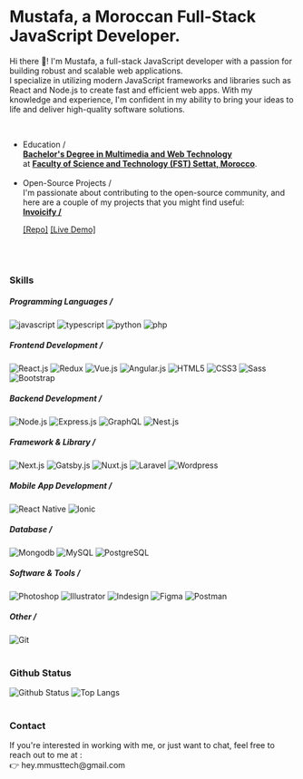 <h1>Mustafa, a Moroccan Full-Stack JavaScript Developer.</h1>

<p>Hi there 👋! I'm Mustafa, a full-stack JavaScript developer with a passion for building robust and scalable web applications.<br />I specialize in utilizing modern JavaScript frameworks and libraries such as React and Node.js to create fast and efficient web apps. With my knowledge and experience, I'm confident in my ability to bring your ideas to life and deliver high-quality software solutions.</p>
<br />
<ul>
    <li>
        Education /<br />
        <b><ins>Bachelor's Degree in Multimedia and Web Technology</ins></b><br />
        at <b><ins>Faculty of Science and Technology (FST) Settat, Morocco</ins></b>.
    </li>
    <br />
    <li>
        Open-Source Projects /<br />
        I'm passionate about contributing to the open-source community, and here are a couple of my projects that you might find useful:<br />
        <a href="https://github.com/heymmusttech/invoicify"><b><ins>Invoicify /</ins></b></a>
        <br />
        <p></p>
        <div>
            <a href="https://github.com/heymmusttech/invoicify">[Repo]</a>  
            <a href="https://invoicify-live.netlify.app/builder">[Live Demo]</a>
        </div>
    </li>
</ul>
<br />
<br />

<!-- END SECTION-->
### Skills
##### Programming Languages /
<div>
    <img alt="javascript" src="https://img.shields.io/badge/JavaScript-F7DF1E?style=for-the-badge&logo=javascript&logoColor=black" /> 
    <img alt="typescript" src="https://img.shields.io/badge/TypeScript-007ACC?style=for-the-badge&logo=typescript&logoColor=white" /> 
    <img alt="python" src="https://img.shields.io/badge/Python-14354C?style=for-the-badge&logo=python&logoColor=white" /> 
    <img alt="php" src="https://img.shields.io/badge/PHP-777BB4?style=for-the-badge&logo=php&logoColor=white" /> 
    <!--<img alt="" src="" />-->
</div>

##### Frontend Development /
<div>
    <img alt="React.js" src="https://img.shields.io/badge/React-20232A?style=for-the-badge&logo=react&logoColor=61DAFB" />
    <img alt="Redux" src="https://img.shields.io/badge/Redux-593D88?style=for-the-badge&logo=redux&logoColor=white" />
    <img alt="Vue.js" src="https://img.shields.io/badge/Vue.js-35495E?style=for-the-badge&logo=vue.js&logoColor=4FC08D" /> 
    <img alt="Angular.js" src="https://img.shields.io/badge/Angular-DD0031?style=for-the-badge&logo=angular&logoColor=white" /> 
    <img alt="HTML5" src="https://img.shields.io/badge/HTML5-E34F26?style=for-the-badge&logo=html5&logoColor=white" /> 
    <img alt="CSS3" src="https://img.shields.io/badge/CSS3-1572B6?style=for-the-badge&logo=css3&logoColor=white" />
    <img alt="Sass" src="https://img.shields.io/badge/Sass-CC6699?style=for-the-badge&logo=sass&logoColor=white" /> 
    <img alt="Bootstrap" src="https://img.shields.io/badge/Bootstrap-563D7C?style=for-the-badge&logo=bootstrap&logoColor=white" />
</div>

##### Backend Development /
<div>
    <img alt="Node.js" src="https://img.shields.io/badge/Node.js-43853D?style=for-the-badge&logo=node.js&logoColor=white" />
    <img alt="Express.js" src="https://img.shields.io/badge/Express.js-404D59?style=for-the-badge" />
    <img alt="GraphQL" src="https://img.shields.io/badge/-GraphQL-E10098?style=for-the-badge&logo=graphql&logoColor=white" /> 
    <img alt="Nest.js" src="https://img.shields.io/badge/nestjs-%23E0234E.svg?style=for-the-badge&logo=nestjs&logoColor=white" />
</div>

##### Framework & Library /
<div>
    <img alt="Next.js" src="https://img.shields.io/badge/Next-black?style=for-the-badge&logo=next.js&logoColor=white" />
    <img alt="Gatsby.js" src="https://img.shields.io/badge/Gatsby-%23663399.svg?style=for-the-badge&logo=gatsby&logoColor=white" />
    <img alt="Nuxt.js" src="https://img.shields.io/badge/Nuxt-002E3B?style=for-the-badge&logo=nuxtdotjs&logoColor=#00DC82" />
    <img alt="Laravel" src="https://img.shields.io/badge/laravel-%23FF2D20.svg?style=for-the-badge&logo=laravel&logoColor=white" />
    <img alt="Wordpress" src="https://img.shields.io/badge/WordPress-%23117AC9.svg?style=for-the-badge&logo=WordPress&logoColor=white" />
</div>

##### Mobile App Development /
<div>
    <img alt="React Native" src="https://img.shields.io/badge/react_native-%2320232a.svg?style=for-the-badge&logo=react&logoColor=%2361DAFB" />
    <img alt="Ionic" src="https://img.shields.io/badge/Ionic-%233880FF.svg?style=for-the-badge&logo=Ionic&logoColor=white" />
</div>

##### Database /
<div>
    <img alt="Mongodb" src="https://img.shields.io/badge/MongoDB-%234ea94b.svg?style=for-the-badge&logo=mongodb&logoColor=white" />
    <img alt="MySQL" src="https://img.shields.io/badge/mysql-%2300f.svg?style=for-the-badge&logo=mysql&logoColor=white" />
    <img alt="PostgreSQL" src="https://img.shields.io/badge/postgres-%23316192.svg?style=for-the-badge&logo=postgresql&logoColor=white" />
</div>

##### Software & Tools /
<div>
    <img alt="Photoshop" src="https://img.shields.io/badge/adobe%20photoshop-%2331A8FF.svg?style=for-the-badge&logo=adobe%20photoshop&logoColor=white" />
    <img alt="Illustrator" src="https://img.shields.io/badge/adobe%20illustrator-%23FF9A00.svg?style=for-the-badge&logo=adobe%20illustrator&logoColor=white" />
    <img alt="Indesign" src="https://img.shields.io/badge/Adobe%20InDesign-49021F?style=for-the-badge&logo=adobeindesign&logoColor=white" />
    <img alt="Figma" src="https://img.shields.io/badge/figma-%23F24E1E.svg?style=for-the-badge&logo=figma&logoColor=white" />
    <img alt="Postman" src="https://img.shields.io/badge/Postman-FF6C37?style=for-the-badge&logo=postman&logoColor=white" />
</div>

##### Other /
<img alt="Git" src="https://img.shields.io/badge/git-%23F05033.svg?style=for-the-badge&logo=git&logoColor=white" />
<br />
<br />

<!-- END SECTION-->
<!--### Education
<p></p>
<br />
<br />-->

<!-- END SECTION-->
<!--
### Open-Source Projects
<p>I'm passionate about contributing to the open-source community, and here are a couple of my projects that you might find useful:</p>

[Inviocify 2023 :](https://github.com/heymmusttech/invoicify) — .<br />
[Spendify 2021 :](https://github.com/heymmusttech/spendify) — .
<br />
<br />
-->

<!-- END SECTION-->
### Github Status

![Github Status](https://github-readme-stats.vercel.app/api?username=heymmusttech&count_private=true&show_icons=true&hide_border=true&bg_color=0f0f0f&title_color=29f709&&text_color=C9D1D9&icon_color=29f709&layout=compact) 
![Top Langs](https://github-readme-stats.vercel.app/api/top-langs/?username=heymmusttech&count_private=true&hide_border=true&bg_color=0f0f0f&title_color=29f709&&text_color=C9D1D9&icon_color=29f709&layout=compact)
<br />
<br />

<!-- END SECTION-->
### Contact
<p>If you're interested in working with me, or just want to chat, feel free to reach out to me at :<br />👉 hey.mmusttech@gmail.com</p>

<!---
heymmusttech/heymmusttech is a ✨ special ✨ repository because its `README.md` (this file) appears on your GitHub profile.
You can click the Preview link to take a look at your changes.
--->
